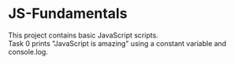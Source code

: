 # JS-Fundamentals

This project contains basic JavaScript scripts.  
Task 0 prints "JavaScript is amazing" using a constant variable and console.log.
